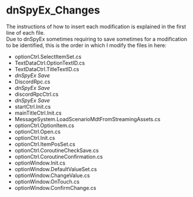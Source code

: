 # dnSpyEx_Changes
The instructions of how to insert each modification is explained in the first line of each file.<br />
Due to dnSpyEx sometimes requiring to save sometimes for a modification to be identified, this is the order in which I modify the files in here:
- optionCtrl.SelectItemSet.cs
- TextDataCtrl.OptionTextID.cs
- TextDataCtrl.TitleTextID.cs
- *dnSpyEx Save*
- DiscordRpc.cs
- *dnSpyEx Save*
- discordRpcCtrl.cs
- *dnSpyEx Save*
- startCtrl.Init.cs
- mainTitleCtrl.Init.cs
- MessageSystem.LoadScenarioMdtFromStreamingAssets.cs
- optionCtrl.OptionItem.cs
- optionCtrl.Open.cs
- optionCtrl.Init.cs
- optionCtrl.ItemPosSet.cs
- optionCtrl.CoroutineCheckSave.cs
- optionCtrl.CoroutineConfirmation.cs
- optionWindow.Init.cs
- optionWindow.DefaultValueSet.cs
- optionWindow.ChangeValue.cs
- optionWindow.OnTouch.cs
- optionWindow.ConfirmChange.cs
